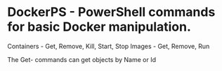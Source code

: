 # DockerPS - PowerShell commands for basic Docker manipulation.

Containers - Get, Remove, Kill, Start, Stop
Images - Get, Remove, Run

The Get- commands can get objects by Name or Id

